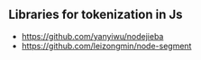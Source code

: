 ## Libraries for tokenization in Js
- https://github.com/yanyiwu/nodejieba
- https://github.com/leizongmin/node-segment
